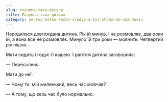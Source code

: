 ```yaml
---
slug: rozumna-taka-dytyna
title: Розумна така дитина
category: ne-toi-batko-shcho-zrodyv-a-toi-shcho-do-uma-doviv
---
```

Народилася довгождана дитина. Рік їй минув, і не розмовляє, два роки їй, а вона все не розмовляє. Минуло їй три роки — мовчить. Четвертий рік пішов…

Мати сидить і годує її кашею. І раптом дитина заговорила:

— Пересолено.

Мати до неї:

— Чому ти, мій миленький, весь час мовчав?

— А тому, що весь час було нормально.
